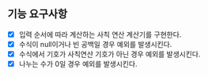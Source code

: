 ## 기능 요구사항

- [x] 입력 순서에 따라 계산하는 사칙 연산 계산기를 구현한다.
- [x] 수식이 null이거나 빈 공백일 경우 예외를 발생시킨다.
- [x] 수식에서 기호가 사칙연산 기호가 아닌 경우 예외를 발생시킨다.
- [x] 나누는 수가 0일 경우 예외를 발생시킨다.
